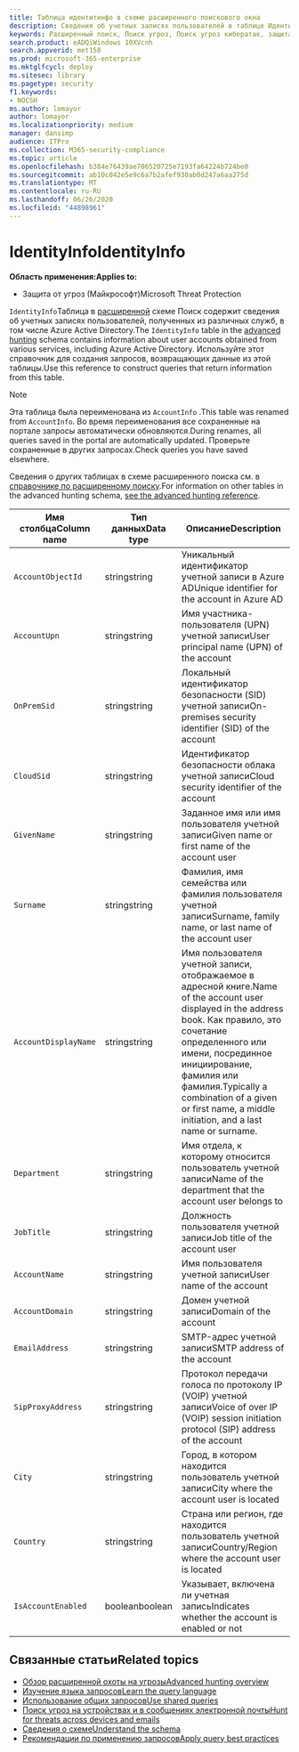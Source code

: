 ```yaml
---
title: Таблица идентитинфо в схеме расширенного поискового окна
description: Сведения об учетных записях пользователей в таблице Идентитинфо расширенной схемы подсистемы Поиск
keywords: Расширенный поиск, Поиск угроз, Поиск угроз кибератак, защита от угроз Майкрософт, Microsoft 365, MTP, m365, поиск, запрос, телеметрии, Справка по схеме, Кусто, таблица, столбец, тип данных, описание, Аккаунтинфо, Идентитинфо, учетная запись
search.product: eADQiWindows 10XVcnh
search.appverid: met150
ms.prod: microsoft-365-enterprise
ms.mktglfcycl: deploy
ms.sitesec: library
ms.pagetype: security
f1.keywords:
- NOCSH
ms.author: lomayor
author: lomayor
ms.localizationpriority: medium
manager: dansimp
audience: ITPro
ms.collection: M365-security-compliance
ms.topic: article
ms.openlocfilehash: b384e76439ae706520725e7193fa64224b724be0
ms.sourcegitcommit: ab10c042e5e9c6a7b2afef930ab0d247a6aa275d
ms.translationtype: MT
ms.contentlocale: ru-RU
ms.lasthandoff: 06/26/2020
ms.locfileid: "44898961"
---
```

# <a name="identityinfo"></a><span data-ttu-id="b05e1-104">IdentityInfo</span><span class="sxs-lookup"><span data-stu-id="b05e1-104">IdentityInfo</span></span>

<span data-ttu-id="b05e1-105">**Область применения:**</span><span class="sxs-lookup"><span data-stu-id="b05e1-105">**Applies to:**</span></span>
- <span data-ttu-id="b05e1-106">Защита от угроз (Майкрософт)</span><span class="sxs-lookup"><span data-stu-id="b05e1-106">Microsoft Threat Protection</span></span>

<span data-ttu-id="b05e1-107">`IdentityInfo`Таблица в [расширенной](advanced-hunting-overview.md) схеме Поиск содержит сведения об учетных записях пользователей, полученных из различных служб, в том числе Azure Active Directory.</span><span class="sxs-lookup"><span data-stu-id="b05e1-107">The `IdentityInfo` table in the [advanced hunting](advanced-hunting-overview.md) schema contains information about user accounts obtained from various services, including Azure Active Directory.</span></span> <span data-ttu-id="b05e1-108">Используйте этот справочник для создания запросов, возвращающих данные из этой таблицы.</span><span class="sxs-lookup"><span data-stu-id="b05e1-108">Use this reference to construct queries that return information from this table.</span></span>

>[!NOTE]
><span data-ttu-id="b05e1-109">Эта таблица была переименована из `AccountInfo` .</span><span class="sxs-lookup"><span data-stu-id="b05e1-109">This table was renamed from `AccountInfo`.</span></span> <span data-ttu-id="b05e1-110">Во время переименования все сохраненные на портале запросы автоматически обновляются.</span><span class="sxs-lookup"><span data-stu-id="b05e1-110">During renames, all queries saved in the portal are automatically updated.</span></span> <span data-ttu-id="b05e1-111">Проверьте сохраненные в других запросах.</span><span class="sxs-lookup"><span data-stu-id="b05e1-111">Check queries you have saved elsewhere.</span></span>

<span data-ttu-id="b05e1-112">Сведения о других таблицах в схеме расширенного поиска см. в [справочнике по расширенному поиску](advanced-hunting-schema-tables.md).</span><span class="sxs-lookup"><span data-stu-id="b05e1-112">For information on other tables in the advanced hunting schema, [see the advanced hunting reference](advanced-hunting-schema-tables.md).</span></span>

| <span data-ttu-id="b05e1-113">Имя столбца</span><span class="sxs-lookup"><span data-stu-id="b05e1-113">Column name</span></span> | <span data-ttu-id="b05e1-114">Тип данных</span><span class="sxs-lookup"><span data-stu-id="b05e1-114">Data type</span></span> | <span data-ttu-id="b05e1-115">Описание</span><span class="sxs-lookup"><span data-stu-id="b05e1-115">Description</span></span> |
|-------------|-----------|-------------|
| `AccountObjectId` | <span data-ttu-id="b05e1-116">string</span><span class="sxs-lookup"><span data-stu-id="b05e1-116">string</span></span> | <span data-ttu-id="b05e1-117">Уникальный идентификатор учетной записи в Azure AD</span><span class="sxs-lookup"><span data-stu-id="b05e1-117">Unique identifier for the account in Azure AD</span></span> |
| `AccountUpn` | <span data-ttu-id="b05e1-118">string</span><span class="sxs-lookup"><span data-stu-id="b05e1-118">string</span></span> | <span data-ttu-id="b05e1-119">Имя участника-пользователя (UPN) учетной записи</span><span class="sxs-lookup"><span data-stu-id="b05e1-119">User principal name (UPN) of the account</span></span> |
| `OnPremSid` | <span data-ttu-id="b05e1-120">string</span><span class="sxs-lookup"><span data-stu-id="b05e1-120">string</span></span> | <span data-ttu-id="b05e1-121">Локальный идентификатор безопасности (SID) учетной записи</span><span class="sxs-lookup"><span data-stu-id="b05e1-121">On-premises security identifier (SID) of the account</span></span> |
| `CloudSid` | <span data-ttu-id="b05e1-122">string</span><span class="sxs-lookup"><span data-stu-id="b05e1-122">string</span></span> | <span data-ttu-id="b05e1-123">Идентификатор безопасности облака учетной записи</span><span class="sxs-lookup"><span data-stu-id="b05e1-123">Cloud security identifier of the account</span></span> |
| `GivenName` | <span data-ttu-id="b05e1-124">string</span><span class="sxs-lookup"><span data-stu-id="b05e1-124">string</span></span> | <span data-ttu-id="b05e1-125">Заданное имя или имя пользователя учетной записи</span><span class="sxs-lookup"><span data-stu-id="b05e1-125">Given name or first name of the account user</span></span> |
| `Surname` | <span data-ttu-id="b05e1-126">string</span><span class="sxs-lookup"><span data-stu-id="b05e1-126">string</span></span> | <span data-ttu-id="b05e1-127">Фамилия, имя семейства или фамилия пользователя учетной записи</span><span class="sxs-lookup"><span data-stu-id="b05e1-127">Surname, family name, or last name of the account user</span></span> |
| `AccountDisplayName` | <span data-ttu-id="b05e1-128">string</span><span class="sxs-lookup"><span data-stu-id="b05e1-128">string</span></span> | <span data-ttu-id="b05e1-129">Имя пользователя учетной записи, отображаемое в адресной книге.</span><span class="sxs-lookup"><span data-stu-id="b05e1-129">Name of the account user displayed in the address book.</span></span> <span data-ttu-id="b05e1-130">Как правило, это сочетание определенного или имени, посрединное инициирование, фамилия или фамилия.</span><span class="sxs-lookup"><span data-stu-id="b05e1-130">Typically a combination of a given or first name, a middle initiation, and a last name or surname.</span></span> |
| `Department` | <span data-ttu-id="b05e1-131">string</span><span class="sxs-lookup"><span data-stu-id="b05e1-131">string</span></span> | <span data-ttu-id="b05e1-132">Имя отдела, к которому относится пользователь учетной записи</span><span class="sxs-lookup"><span data-stu-id="b05e1-132">Name of the department that the account user belongs to</span></span> |
| `JobTitle` | <span data-ttu-id="b05e1-133">string</span><span class="sxs-lookup"><span data-stu-id="b05e1-133">string</span></span> | <span data-ttu-id="b05e1-134">Должность пользователя учетной записи</span><span class="sxs-lookup"><span data-stu-id="b05e1-134">Job title of the account user</span></span> |
| `AccountName` | <span data-ttu-id="b05e1-135">string</span><span class="sxs-lookup"><span data-stu-id="b05e1-135">string</span></span> | <span data-ttu-id="b05e1-136">Имя пользователя учетной записи</span><span class="sxs-lookup"><span data-stu-id="b05e1-136">User name of the account</span></span> |
| `AccountDomain` | <span data-ttu-id="b05e1-137">string</span><span class="sxs-lookup"><span data-stu-id="b05e1-137">string</span></span> | <span data-ttu-id="b05e1-138">Домен учетной записи</span><span class="sxs-lookup"><span data-stu-id="b05e1-138">Domain of the account</span></span> |
| `EmailAddress` | <span data-ttu-id="b05e1-139">string</span><span class="sxs-lookup"><span data-stu-id="b05e1-139">string</span></span> | <span data-ttu-id="b05e1-140">SMTP-адрес учетной записи</span><span class="sxs-lookup"><span data-stu-id="b05e1-140">SMTP address of the account</span></span> |
| `SipProxyAddress` | <span data-ttu-id="b05e1-141">string</span><span class="sxs-lookup"><span data-stu-id="b05e1-141">string</span></span> | <span data-ttu-id="b05e1-142">Протокол передачи голоса по протоколу IP (VOIP) учетной записи</span><span class="sxs-lookup"><span data-stu-id="b05e1-142">Voice of over IP (VOIP) session initiation protocol (SIP) address of the account</span></span> |
| `City` | <span data-ttu-id="b05e1-143">string</span><span class="sxs-lookup"><span data-stu-id="b05e1-143">string</span></span> | <span data-ttu-id="b05e1-144">Город, в котором находится пользователь учетной записи</span><span class="sxs-lookup"><span data-stu-id="b05e1-144">City where the account user is located</span></span> |
| `Country` | <span data-ttu-id="b05e1-145">string</span><span class="sxs-lookup"><span data-stu-id="b05e1-145">string</span></span> | <span data-ttu-id="b05e1-146">Страна или регион, где находится пользователь учетной записи</span><span class="sxs-lookup"><span data-stu-id="b05e1-146">Country/Region where the account user is located</span></span> |
| `IsAccountEnabled` | <span data-ttu-id="b05e1-147">boolean</span><span class="sxs-lookup"><span data-stu-id="b05e1-147">boolean</span></span> | <span data-ttu-id="b05e1-148">Указывает, включена ли учетная запись</span><span class="sxs-lookup"><span data-stu-id="b05e1-148">Indicates whether the account is enabled or not</span></span> |

## <a name="related-topics"></a><span data-ttu-id="b05e1-149">Связанные статьи</span><span class="sxs-lookup"><span data-stu-id="b05e1-149">Related topics</span></span>
- [<span data-ttu-id="b05e1-150">Обзор расширенной охоты на угрозы</span><span class="sxs-lookup"><span data-stu-id="b05e1-150">Advanced hunting overview</span></span>](advanced-hunting-overview.md)
- [<span data-ttu-id="b05e1-151">Изучение языка запросов</span><span class="sxs-lookup"><span data-stu-id="b05e1-151">Learn the query language</span></span>](advanced-hunting-query-language.md)
- [<span data-ttu-id="b05e1-152">Использование общих запросов</span><span class="sxs-lookup"><span data-stu-id="b05e1-152">Use shared queries</span></span>](advanced-hunting-shared-queries.md)
- [<span data-ttu-id="b05e1-153">Поиск угроз на устройствах и в сообщениях электронной почты</span><span class="sxs-lookup"><span data-stu-id="b05e1-153">Hunt for threats across devices and emails</span></span>](advanced-hunting-query-emails-devices.md)
- [<span data-ttu-id="b05e1-154">Сведения о схеме</span><span class="sxs-lookup"><span data-stu-id="b05e1-154">Understand the schema</span></span>](advanced-hunting-schema-tables.md)
- [<span data-ttu-id="b05e1-155">Рекомендации по применению запросов</span><span class="sxs-lookup"><span data-stu-id="b05e1-155">Apply query best practices</span></span>](advanced-hunting-best-practices.md)
